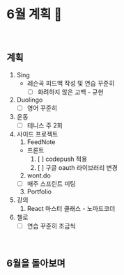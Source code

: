 # 6월 계획 🎁

<br/>

## 계획

1. Sing
   - 레슨곡 피드백 작성 및 연습 꾸준히
      - [ ] 화려하지 않은 고백 - 규현
2. Duolingo
   - [ ] 영어 꾸준히
3. 운동
   - [ ] 테니스 주 2회
4. 사이드 프로젝트
   1. FeedNote 
     - 프론트
       1. [ ] codepush 적용
       2. [ ] 구글 oauth 라이브러리 변경
   2. wont.do
     - [ ] 매주 스프린트 미팅
   3. Portfolio
5. 강의
   1. React 마스터 클래스 - 노마드코더
6. 첼로
   - [ ] 연습 꾸준히 조금씩

<br/>



## 6월을 돌아보며

